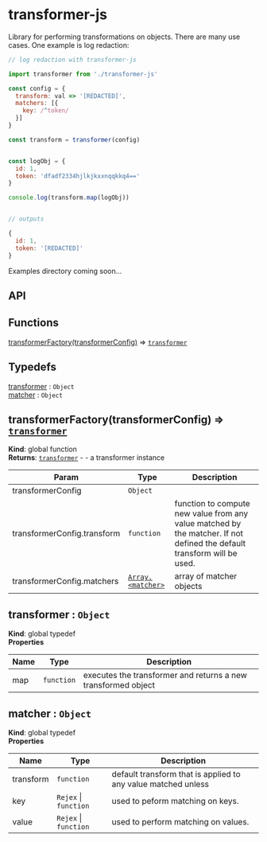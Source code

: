 # transformer-js

Library for performing transformations on objects. There are many use cases. One
example is log redaction:

```javascript
// log redaction with transformer-js

import transformer from './transformer-js'

const config = {
  transform: val => '[REDACTED]',
  matchers: [{
    key: /^token/
  }]
}

const transform = transformer(config)


const logObj = {
  id: 1,
  token: 'dfadf2334hjlkjkxxnqqkkq4=='
}

console.log(transform.map(logObj))


// outputs

{
  id: 1,
  token: '[REDACTED]'
}
```

Examples directory coming soon...

## API

## Functions

<dl>
<dt><a href="#transformerFactory">transformerFactory(transformerConfig)</a> ⇒ <code><a href="#transformer">transformer</a></code></dt>
<dd></dd>
</dl>

## Typedefs

<dl>
<dt><a href="#transformer">transformer</a> : <code>Object</code></dt>
<dd></dd>
<dt><a href="#matcher">matcher</a> : <code>Object</code></dt>
<dd></dd>
</dl>

<a name="transformerFactory"></a>

## transformerFactory(transformerConfig) ⇒ [<code>transformer</code>](#transformer)
**Kind**: global function  
**Returns**: [<code>transformer</code>](#transformer) - - a transformer instance  

| Param | Type | Description |
| --- | --- | --- |
| transformerConfig | <code>Object</code> |  |
| transformerConfig.transform | <code>function</code> | function to compute new value from any value matched by the matcher. If not defined the default transform will be used. |
| transformerConfig.matchers | [<code>Array.&lt;matcher&gt;</code>](#matcher) | array of matcher objects |

<a name="transformer"></a>

## transformer : <code>Object</code>
**Kind**: global typedef  
**Properties**

| Name | Type | Description |
| --- | --- | --- |
| map | <code>function</code> | executes the transformer and returns a new transformed object |

<a name="matcher"></a>

## matcher : <code>Object</code>
**Kind**: global typedef  
**Properties**

| Name | Type | Description |
| --- | --- | --- |
| transform | <code>function</code> | default transform that is applied to any value matched unless |
| key | <code>Rejex</code> \| <code>function</code> | used to peform matching on keys. |
| value | <code>Rejex</code> \| <code>function</code> | used to perform matching on values. |

